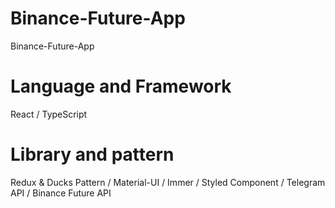 # Binance-Future-App
Binance-Future-App

# Language and Framework
React / TypeScript

# Library and pattern
Redux & Ducks Pattern / Material-UI / Immer / Styled Component / Telegram API / Binance Future API
